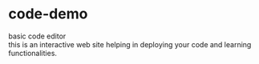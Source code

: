 # code-demo
basic code editor
<br>
this is an interactive web site helping in deploying your code and learning functionalities.
